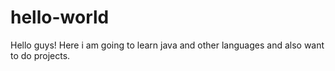# hello-world
Hello guys!
    Here i am going to learn java and other languages and also want to do projects.
